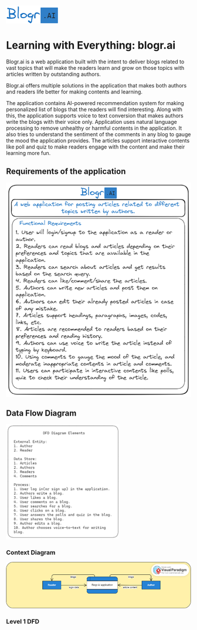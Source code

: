 ![](./logo.png)

# Learning with Everything: blogr.ai

Blogr.ai is a web application built with the intent to deliver blogs related to vast topics that will make the readers learn and grow on those topics with articles written by outstanding authors.

Blogr.ai offers multiple solutions in the application that makes both authors and readers life better for making contents and learning.

The application contains AI-powered recommendation system for making personalized list of blogs that the readers will find interesting. Along with this, the application supports voice to text conversion that makes authors write the blogs with their voice only. Application uses natural language processing to remove unhealthy or harmful contents in the application. It also tries to understand the sentiment of the comments in any blog to gauge the mood the application provides. The articles support interactive contents like poll and quiz to make readers engage with the content and make their learning more fun.

## Requirements of the application

<img title="" src="./app-ideas/requirements.png" alt="" data-align="center">

## Data Flow Diagram

<img title="" src="./app-ideas/dfd-preq.png" alt="" width="310" data-align="center">

### Context Diagram

![](./app-ideas/dfd-l0.png)

### Level 1 DFD